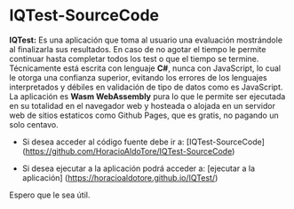 # IQTest-SourceCode
**IQTest:** Es una aplicación que toma al usuario una evaluación mostrándole al finalizarla sus resultados. En caso de no agotar el tiempo le permite continuar hasta completar todos los test o que el tiempo se termine.
Técnicamente está escrita con lenguaje **C#**, nunca con JavaScript, 
lo cual le otorga una confianza superior, evitando los errores de los lenguajes interpretados 
y débiles en validación de tipo de datos como es JavaScript. 
La aplicación es **Wasm WebAssembly** pura lo que le permite ser ejecutada en su totalidad 
en el navegador web y hosteada o alojada en un servidor web de sitios estaticos 
como Github Pages, que es gratis, no pagando un solo centavo.

*  Si desea acceder al código fuente debe ir a:
[IQTest-SourceCode]
(https://github.com/HoracioAldoTore/IQTest-SourceCode)

* Si desea ejecutar a la aplicación podrá acceder a: 
[ejecutar a la aplicación]
(https://horacioaldotore.github.io/IQTest/)

Espero que le sea útil.

